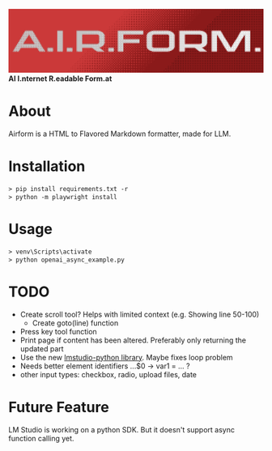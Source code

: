 ![airform](/readme/logo1.png)
**AI I.nternet R.eadable Form.at**

# About
Airform is a HTML to Flavored Markdown formatter, made for LLM.

# Installation
```
> pip install requirements.txt -r
> python -m playwright install
```

# Usage
```
> venv\Scripts\activate
> python openai_async_example.py
```

# TODO
* Create scroll tool? Helps with limited context (e.g. Showing line 50-100)
    - Create goto(line) function
* Press key tool function
* Print page if content has been altered. Preferably only returning the updated part
* Use the new [lmstudio-python library](https://github.com/lmstudio-ai/lmstudio-python). Maybe fixes loop problem
* Needs better element identifiers ...$0 -> var1 = ... ?
* other input types: checkbox, radio, upload files, date

# Future Feature
LM Studio is working on a python SDK. But it doesn't support async function calling yet.
